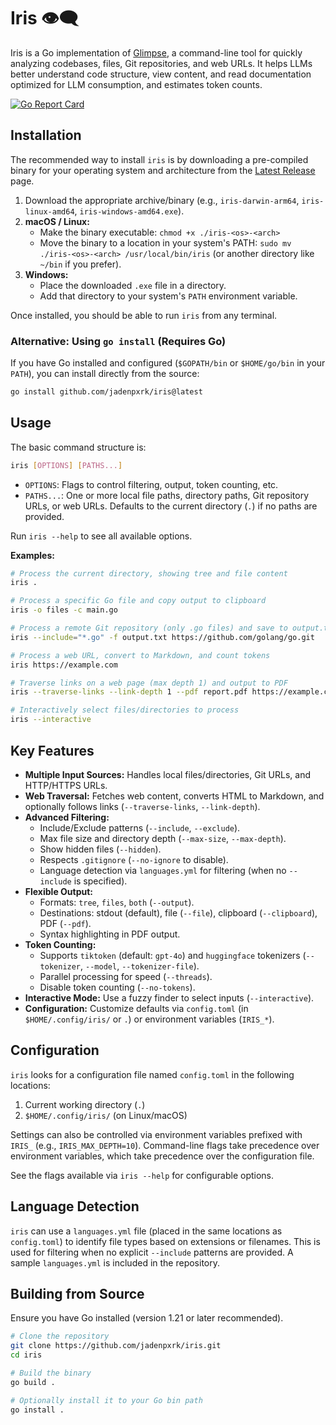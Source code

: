 # Iris 👁️‍🗨️

Iris is a Go implementation of [Glimpse](https://github.com/seatedro/glimpse), a command-line tool for quickly analyzing codebases, files, Git repositories, and web URLs. It helps LLMs better understand code structure, view content, and read documentation optimized for LLM consumption, and estimates token counts.

[![Go Report Card](https://goreportcard.com/badge/github.com/jadenpxrk/iris)](https://goreportcard.com/report/github.com/jadenpxrk/iris)

## Installation

The recommended way to install `iris` is by downloading a pre-compiled binary for your operating system and architecture from the [Latest Release](https://github.com/jadenpxrk/iris/releases/latest) page.

1.  Download the appropriate archive/binary (e.g., `iris-darwin-arm64`, `iris-linux-amd64`, `iris-windows-amd64.exe`).
2.  **macOS / Linux:**
    - Make the binary executable: `chmod +x ./iris-<os>-<arch>`
    - Move the binary to a location in your system's PATH: `sudo mv ./iris-<os>-<arch> /usr/local/bin/iris` (or another directory like `~/bin` if you prefer).
3.  **Windows:**
    - Place the downloaded `.exe` file in a directory.
    - Add that directory to your system's `PATH` environment variable.

Once installed, you should be able to run `iris` from any terminal.

### Alternative: Using `go install` (Requires Go)

If you have Go installed and configured (`$GOPATH/bin` or `$HOME/go/bin` in your `PATH`), you can install directly from the source:

```bash
go install github.com/jadenpxrk/iris@latest
```

## Usage

The basic command structure is:

```bash
iris [OPTIONS] [PATHS...]
```

- `OPTIONS`: Flags to control filtering, output, token counting, etc.
- `PATHS...`: One or more local file paths, directory paths, Git repository URLs, or web URLs. Defaults to the current directory (`.`) if no paths are provided.

Run `iris --help` to see all available options.

**Examples:**

```bash
# Process the current directory, showing tree and file content
iris .

# Process a specific Go file and copy output to clipboard
iris -o files -c main.go

# Process a remote Git repository (only .go files) and save to output.txt
iris --include="*.go" -f output.txt https://github.com/golang/go.git

# Process a web URL, convert to Markdown, and count tokens
iris https://example.com

# Traverse links on a web page (max depth 1) and output to PDF
iris --traverse-links --link-depth 1 --pdf report.pdf https://example.com

# Interactively select files/directories to process
iris --interactive
```

## Key Features

- **Multiple Input Sources:** Handles local files/directories, Git URLs, and HTTP/HTTPS URLs.
- **Web Traversal:** Fetches web content, converts HTML to Markdown, and optionally follows links (`--traverse-links`, `--link-depth`).
- **Advanced Filtering:**
  - Include/Exclude patterns (`--include`, `--exclude`).
  - Max file size and directory depth (`--max-size`, `--max-depth`).
  - Show hidden files (`--hidden`).
  - Respects `.gitignore` (`--no-ignore` to disable).
  - Language detection via `languages.yml` for filtering (when no `--include` is specified).
- **Flexible Output:**
  - Formats: `tree`, `files`, `both` (`--output`).
  - Destinations: stdout (default), file (`--file`), clipboard (`--clipboard`), PDF (`--pdf`).
  - Syntax highlighting in PDF output.
- **Token Counting:**
  - Supports `tiktoken` (default: `gpt-4o`) and `huggingface` tokenizers (`--tokenizer`, `--model`, `--tokenizer-file`).
  - Parallel processing for speed (`--threads`).
  - Disable token counting (`--no-tokens`).
- **Interactive Mode:** Use a fuzzy finder to select inputs (`--interactive`).
- **Configuration:** Customize defaults via `config.toml` (in `$HOME/.config/iris/` or `.`) or environment variables (`IRIS_*`).

## Configuration

`iris` looks for a configuration file named `config.toml` in the following locations:

1.  Current working directory (`.`)
2.  `$HOME/.config/iris/` (on Linux/macOS)

Settings can also be controlled via environment variables prefixed with `IRIS_` (e.g., `IRIS_MAX_DEPTH=10`). Command-line flags take precedence over environment variables, which take precedence over the configuration file.

See the flags available via `iris --help` for configurable options.

## Language Detection

`iris` can use a `languages.yml` file (placed in the same locations as `config.toml`) to identify file types based on extensions or filenames. This is used for filtering when no explicit `--include` patterns are provided. A sample `languages.yml` is included in the repository.

## Building from Source

Ensure you have Go installed (version 1.21 or later recommended).

```bash
# Clone the repository
git clone https://github.com/jadenpxrk/iris.git
cd iris

# Build the binary
go build .

# Optionally install it to your Go bin path
go install .
```
